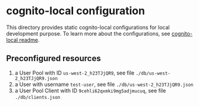 # cognito-local configuration

This directory provides static cognito-local configurations for local development purpose. To learn more about the configurations, see [cognito-local readme](https://www.npmjs.com/package/cognito-local?activeTab=readme#configuration).

## Preconfigured resources

1. a User Pool with ID `us-west-2_h23TJjQR9`, see file `./db/us-west-2_h23TJjQR9.json`
1. a User with username `test-user`, see file `./db/us-west-2_h23TJjQR9.json`
1. a User Pool Client with ID `9cehli62qxmki9mg5adjmucuq`, see file `./db/clients.json`